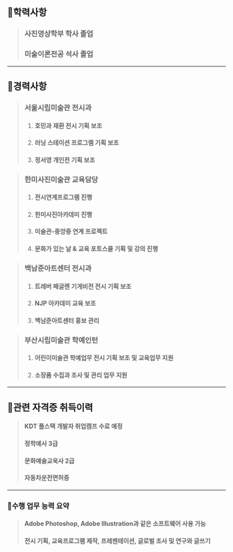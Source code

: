 ## 📕학력사항
>### 사진영상학부 학사 졸업
>### 미술이론전공 석사 졸업
---

## 📗경력사항
>### 서울시립미술관 전시과
>1. #### 호민과 재환 전시 기획 보조
>2. #### 러닝 스테이션 프로그램 기획 보조
>3. #### 정서영 개인전 기획 보조

>### 한미사진미술관 교육담당
>1. #### 전시연계프로그램 진행
>2. #### 한미사진아카데미 진행
>3. #### 미술관-중앙중 연계 프로젝트
>4. #### 문화가 있는 날 & 교육 포토스쿨 기획 및 강의 진행

>### 백남준아트센터 전시과
>1. #### 트레버 페글렌 기게비전 전시 기획 보조
>2. #### NJP 아카데미 교육 보조
>3. #### 백남준아트센터 홍보 관리

>### 부산시립미술관 학예인턴
>1. #### 어린이미술관 학예업무 전시 기획 보조 및 교육업무 지원
>2. #### 소장품 수집과 조사 및 관리 업무 지원
---

## 📘관련 자격증 취득이력 
>#### KDT 풀스택 개발자 취업캠프 수료 예정
>#### 정학예사 3급
>#### 문화예술교욱사 2급
>#### 자동차운전면허증

---
### 📙수행 업무 능력 요약
>#### Adobe Photoshop, Adobe Illustration과 같은 소프트웨어 사용 가능
>#### 전시 기획, 교육프로그램 제작, 프레젠테이션, 글로벌 조사 및 연구와 글쓰기

